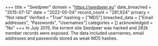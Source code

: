 +++
title = "Seedpeer"
domain = "https://seedpeer.eu"
date_breached = "2015-07-12"
date = "2022-05-04"
record_count = "281,924"
privacy = "Not rated"
Verified = "True"
hashing = ["MD5"]
breached_data = ["Email addresses", "Passwords", "Usernames"]
categories = []
acknowledged = "No"
+++
In July 2015, the torrent site Seedpeer was hacked and 282k member records were exposed. The data included usernames, email addresses and passwords stored as weak MD5 hashes.
